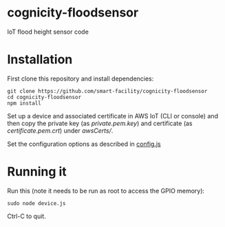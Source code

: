 # cognicity-floodsensor
IoT flood height sensor code

# Installation
First clone this repository and install dependencies:
```shell
git clone https://github.com/smart-facility/cognicity-floodsensor
cd cognicity-floodsensor
npm install
```

Set up a device and associated certificate in AWS IoT (CLI or console) and then copy the private key (as *private.pem.key*) and certificate (as *certificate.pem.crt*) under *awsCerts/*.

Set the configuration options as described in [config.js](config.js)

# Running it
Run this (note it needs to be run as root to access the GPIO memory):
```shell
sudo node device.js
```
Ctrl-C to quit.
